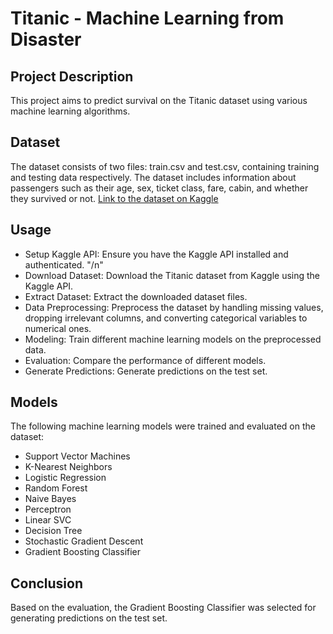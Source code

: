 # Titanic - Machine Learning from Disaster

## Project Description
This project aims to predict survival on the Titanic dataset using various machine learning algorithms.

## Dataset
The dataset consists of two files: train.csv and test.csv, containing training and testing data respectively. The dataset includes information about passengers such as their age, sex, ticket class, fare, cabin, and whether they survived or not.
[Link to the dataset on Kaggle](https://www.kaggle.com/competitions/titanic)

## Usage
- Setup Kaggle API: Ensure you have the Kaggle API installed and authenticated. "/n"
- Download Dataset: Download the Titanic dataset from Kaggle using the Kaggle API.
- Extract Dataset: Extract the downloaded dataset files.
- Data Preprocessing: Preprocess the dataset by handling missing values, dropping irrelevant columns, and converting categorical variables to numerical ones.
- Modeling: Train different machine learning models on the preprocessed data.
- Evaluation: Compare the performance of different models.
- Generate Predictions: Generate predictions on the test set.

## Models
The following machine learning models were trained and evaluated on the dataset:

* Support Vector Machines
* K-Nearest Neighbors
* Logistic Regression
* Random Forest
* Naive Bayes
* Perceptron
* Linear SVC
* Decision Tree
* Stochastic Gradient Descent
* Gradient Boosting Classifier

## Conclusion
Based on the evaluation, the Gradient Boosting Classifier was selected for generating predictions on the test set.
